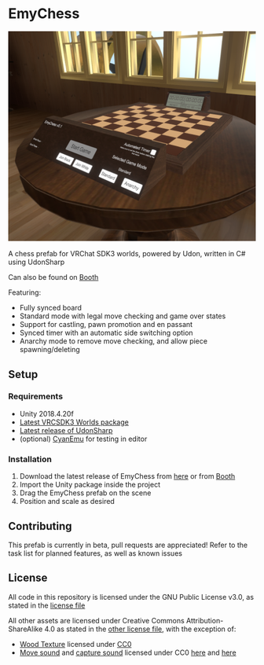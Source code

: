 # EmyChess

![Preview picture](Resources/preview.png?raw=true)

A chess prefab for VRChat SDK3 worlds, powered by Udon, written in C# using UdonSharp

Can also be found on [Booth](https://emymin.booth.pm/items/3126194)

Featuring:
- Fully synced board
- Standard mode with legal move checking and game over states
- Support for castling, pawn promotion and en passant
- Synced timer with an automatic side switching option
- Anarchy mode to remove move checking, and allow piece spawning/deleting

## Setup
### Requirements
- Unity 2018.4.20f
- [Latest VRCSDK3 Worlds package](https://vrchat.com/home/download) 
- [Latest release of UdonSharp](https://github.com/Merlin-san/UdonSharp/releases/latest)
- (optional) [CyanEmu](https://github.com/CyanLaser/CyanEmu) for testing in editor
### Installation
1. Download the latest release of EmyChess from [here](https://github.com/emymin/EmyChess/releases/latest) or from [Booth](https://emymin.booth.pm/items/3126194)
2. Import the Unity package inside the project
3. Drag the EmyChess prefab on the scene
4. Position and scale as desired

## Contributing
This prefab is currently in beta, pull requests are appreciated! Refer to the task list for planned features, as well as known issues

## License
All code in this repository is licensed under the GNU Public License v3.0, as stated in the [license file](LICENSE)

All other assets are licensed under Creative Commons Attribution-ShareAlike 4.0 as stated in the [other license file](LICENSE-CC-BY-SA), with the exception of:
- [Wood Texture](Materials/wood.png) licensed under [CC0](https://opengameart.org/node/10010)
- [Move sound](Audio/move.ogg) and [capture sound](Audio/capture.ogg) licensed under CC0 [here](https://freesound.org/people/simone_ds/sounds/366065/) and [here](https://freesound.org/people/deleted_user_2104797/sounds/144947/)